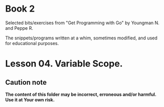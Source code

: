 # Book 2

Selected bits/exercises from "Get Programming with Go" by Youngman N. and Peppe R.

The snippets/programs written at a whim, sometimes modified, and used for educational purposes.

# Lesson 04. Variable Scope.

## Caution note

**The content of this folder may be incorrect, erroneous and/or harmful. Use it at Your own risk.**

